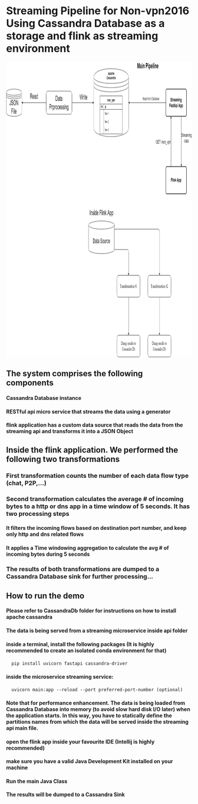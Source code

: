 # Streaming Pipeline for Non-vpn2016 Using Cassandra Database as a storage and flink as streaming environment

<img width="800" height="800" src="Flink-Workflow.png" alt="Flink workflow" title="Flink Workflow" />

## The system comprises the following components

#### Cassandra Database instance
#### RESTful api micro service that streams the data using a generator
#### flink application has a custom data source that reads the data from the streaming api and transforms it into a JSON Object</li>

## Inside the flink application. We performed the following two transformations

### First transformation counts the number of each data flow type (chat, P2P,...)

### Second transformation calculates the average # of incoming bytes to a http or dns app in a time window of 5 seconds. It has two processing steps

#### It filters the incoming flows based on destination port number, and keep only http and dns related flows
#### It applies a Time windowing aggregation to calculate the avg # of incoming bytes during 5 seconds

### The results of both transformations are dumped to a Cassandra Database sink for further processing...

## How to run the demo

#### Please refer to CassandraDb folder for instructions on how to install apache cassandra

#### The data is being served from a streaming microservice inside api folder

#### inside a terminal, install the following packages (It is highly recommended to create an isolated conda environment for that)

```
  pip install uvicorn fastapi cassandra-driver
```
#### inside the microservice streaming service:

```
  uvicorn main:app --reload --port preferred-port-number (optional)
```
#### Note that for performance enhancement. The data is being loaded from Cassandra Database into memory (to avoid slow hard disk I/O later) when the application starts. In this way, you have to statically define the partitions names from which the data will be served inside the streaming api main file.

#### open the flink app inside your favourite IDE (Intellij is highly recommended)

#### make sure you have a valid Java Development Kit installed on your machine

#### Run the main Java Class

#### The results will be dumped to a Cassandra Sink

